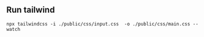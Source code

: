 ## Run tailwind

```shell
npx tailwindcss -i ./public/css/input.css  -o ./public/css/main.css --watch
```
